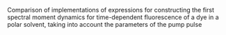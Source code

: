 Comparison of implementations of expressions for constructing the first spectral moment dynamics for time-dependent fluorescence of a dye in a polar solvent, taking into account the parameters of the pump pulse
